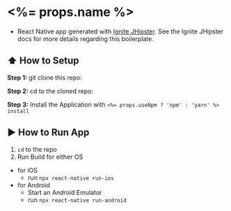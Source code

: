 # <%= props.name %>

- React Native app generated with [Ignite JHipster](https://github.com/ruddell/ignite-jhipster). See the Ignite JHipster docs for more details regarding this boilerplate.

## :arrow_up: How to Setup

**Step 1:** git clone this repo:

**Step 2:** cd to the cloned repo:

**Step 3:** Install the Application with `<%= props.useNpm ? 'npm' : 'yarn' %> install`

## :arrow_forward: How to Run App

1. `cd` to the repo
2. Run Build for either OS

- for iOS
  - run `npx react-native run-ios`
- for Android
  - Start an Android Emulator
  - run `npx react-native run-android`
